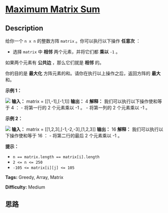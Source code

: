 # [Maximum Matrix Sum][title]

## Description

给你一个 `n x n` 的整数方阵 `matrix` 。你可以执行以下操作  **任意次**  ：

  * 选择 `matrix` 中  **相邻**  两个元素，并将它们都 **乘以**  `-1` 。

如果两个元素有 **公共边**  ，那么它们就是 **相邻**  的。

你的目的是 **最大化**  方阵元素的和。请你在执行以上操作之后，返回方阵的  **最大**  和。



**示例 1：**

![](https://assets.leetcode.com/uploads/2021/07/16/pc79-q2ex1.png)
            **输入：** matrix = [[1,-1],[-1,1]]    **输出：** 4    **解释：** 我们可以执行以下操作使和等于 4 ：    - 将第一行的 2 个元素乘以 -1 。    - 将第一列的 2 个元素乘以 -1 。    

**示例  2：**

![](https://assets.leetcode.com/uploads/2021/07/16/pc79-q2ex2.png)
            **输入：** matrix = [[1,2,3],[-1,-2,-3],[1,2,3]]    **输出：** 16    **解释：** 我们可以执行以下操作使和等于 16 ：    - 将第二行的最后 2 个元素乘以 -1 。    



**提示：**

  * `n == matrix.length == matrix[i].length`
  * `2 <= n <= 250`
  * `-105 <= matrix[i][j] <= 105`


**Tags:** Greedy, Array, Matrix

**Difficulty:** Medium

## 思路

[title]: https://leetcode-cn.com/problems/maximum-matrix-sum
